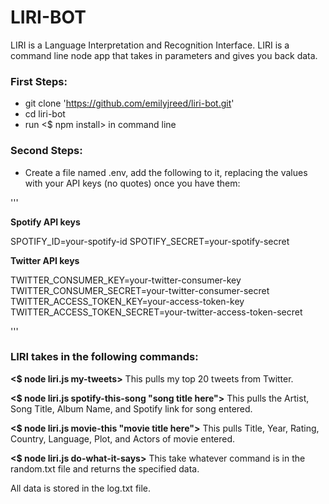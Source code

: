 # LIRI-BOT

LIRI is a Language Interpretation and Recognition Interface. LIRI is a command line node app that takes in parameters and gives you back data.

### First Steps:

* git clone 'https://github.com/emilyjreed/liri-bot.git'
* cd liri-bot
* run <$ npm install> in command line

### Second Steps:

* Create a file named .env, add the following to it, replacing the values with your API keys (no quotes) once you have them:

'''

**Spotify API keys**

SPOTIFY_ID=your-spotify-id
SPOTIFY_SECRET=your-spotify-secret

**Twitter API keys**

TWITTER_CONSUMER_KEY=your-twitter-consumer-key
TWITTER_CONSUMER_SECRET=your-twitter-consumer-secret
TWITTER_ACCESS_TOKEN_KEY=your-access-token-key
TWITTER_ACCESS_TOKEN_SECRET=your-twitter-access-token-secret

'''


### LIRI takes in the following commands:

**<$ node liri.js my-tweets>** This pulls my top 20 tweets from Twitter.

**<$ node liri.js spotify-this-song "song title here">** This pulls the Artist, Song Title, 
Album Name, and Spotify link for song entered.

**<$ node liri.js movie-this "movie title here">** This pulls Title, Year, Rating, Country, Language, Plot, and Actors of movie entered.

**<$ node liri.js do-what-it-says>** This take whatever command is in the random.txt file and returns the specified data.

All data is stored in the log.txt file.
